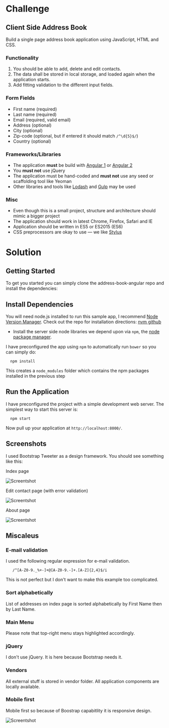 # Challenge

## Client Side Address Book
Build a single page address book application using JavaScript, HTML and CSS.

### Functionality
1. You should be able to add, delete and edit contacts.
2. The data shall be stored in local storage, and loaded again when the application starts.
3. Add fitting validation to the different input fields.

### Form Fields
* First name (required)
* Last name (required)
* Email (required, valid email)
* Address (optional)
* City (optional)
* Zip-code (optional, but if entered it should match `/^\d{5}$/`)
* Country (optional)

### Frameworks/Libraries
* The application **must** be build with [Angular 1](https://angularjs.org/) or [Angular 2](https://angular.io/) 
* You **must not** use jQuery
* The application must be hand-coded and **must not** use any seed or scaffolding tool like Yeoman
* Other libraries and tools like [Lodash](https://lodash.com/) and [Gulp](http://gulpjs.com/) may be used

### Misc
* Even though this is a small project, structure and architecture should mimic a bigger project
* The application should work in latest Chrome, Firefox, Safari and IE
* Application should be written in ES5 or ES2015 (ES6)
* CSS preprocessors are okay to use — we like [Stylus](https://learnboost.github.io/stylus/)

# Solution

## Getting Started

To get you started you can simply clone the address-book-angular repo and install the dependencies:

## Install Dependencies

You will need node.js installed to run this sample app, I recommend [Node Version Manager](https://github.com/creationix/nvm). Check out the repo for installation directions: [nvm github](https://github.com/creationix/nvm)

* Install the server side node libraries we depend upon via ```npm```, the [node package manager](https://www.npmjs.org/).

I have preconfigured the app using ```npm``` to automatically run ```bower``` so you can simply do:

```
  npm install
```

This creates a ```node_modules``` folder which contains the npm packages installed in the previous step

## Run the Application

I have preconfigured the project with a simple development web server. The simplest way to start this server is:

```
  npm start
```

Now pull up your application at ```http://localhost:8000/```.

## Screenshots

I used Bootstrap Tweeter as a design framework. You should see something like this:

Index page

![Screentshot](https://github.com/szymon33/address-book-angular/blob/master/doc/index.png)

Edit contact page (with error validation)

![Screentshot](https://github.com/szymon33/address-book-angular/blob/master/doc/form.png)

About page

![Screentshot](https://github.com/szymon33/address-book-angular/blob/master/doc/about.png)

## Miscaleus

### E-mail validation

I used the following regular expression for e-mail validation.

```
   /^[A-Z0-9._%+-]+@[A-Z0-9.-]+.[A-Z]{2,4}$/i
```

This is not perfect but I don't want to make this example too complicated.

### Sort alphabetically

List of addresses on index page is sorted alphabetically by First Name then by Last Name.

### Main Menu

Please note that top-right menu stays highlighted accordingly.

### jQuery

I don't use jQuery. It is here because Bootstrap needs it.

### Vendors

All external stuff is stored in vendor folder. All application components are locally available.

### Mobile first

Mobile first so because of Boostrap capabitlity it is responsive design.

![Screentshot](doc/responsive.png)
